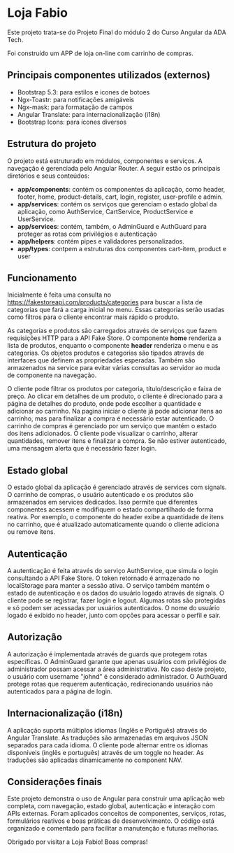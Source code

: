 <div class="carta">
  <h1>Loja Fabio</h1>

  <p>
    Este projeto trata-se do Projeto Final do módulo 2 do Curso Angular da ADA Tech.
  </p>

  <p>
    Foi construído um APP de loja on-line com carrinho de compras.
  </p>

  <h2>Principais componentes utilizados (externos)</h2>
  <ul>
    <li>Bootstrap 5.3: para estilos e icones de botoes</li>
    <li>Ngx-Toastr: para notificações amigáveis</li>
    <li>Ngx-mask: para formatação de campos</li>
    <li>Angular Translate: para internacionalização (i18n)</li>
    <li>Bootstrap Icons: para ícones diversos</li>
  </ul>

  <h2>Estrutura do projeto</h2>
  <p>
    O projeto está estruturado em módulos, componentes e serviços. A navegação é gerenciada pelo Angular Router.
    A seguir estão os principais diretórios e seus conteúdos:
  </p>
  <ul>
    <li><strong>app/components</strong>: contém os componentes da aplicação, como header, footer, home, product-details, cart, login, register, user-profile e admin.</li>
    <li><strong>app/services</strong>: contém os serviços que gerenciam o estado global da aplicação, como AuthService, CartService, ProductService e UserService.</li>
    <li><strong>app/services</strong>: contém, também, o AdminGuard e AuthGuard para proteger as rotas com privilégios e autenticação</li>
    <li><strong>app/helpers</strong>: contém pipes e validadores personalizados.</li>
    <li><strong>app/types</strong>: contpem a estruturas dos componentes cart-item, product e user</li>
  </ul>

  <h2>Funcionamento</h2>
  <p>
    Inicialmente é feita uma consulta no <a href="https://fakestoreapi.com/products/categories" target="_blank">https://fakestoreapi.com/products/categories</a> para buscar a lista de categorias que fará a carga inicial no menu. Essas categorias serão usadas como filtros para o cliente encontrar mais rápido o produto.
  </p>
  <p>
    As categorias e produtos são carregados através de serviços que fazem requisições HTTP para a API Fake Store. O componente <strong>home</strong> renderiza a lista de produtos, enquanto o componente <strong>header</strong> renderiza o menu e as categorias.
    Os objetos produtos e categorias são tipados através de interfaces que definem as propriedades esperadas. Também são armazenados na service para evitar várias consultas ao servidor ao muda de componente na navegação.
  </p>
  <p>
    O cliente pode filtrar os produtos por categoria, título/descrição e faixa de preço. Ao clicar em detalhes de um produto, o cliente é direcionado para a página de detalhes do produto, onde pode escolher a quantidade e adicionar ao carrinho.
    Na pagina iniciar o cliente já pode adicionar itens ao carrinho, mas para finalizar a compra é necessário estar autenticado.
    O carrinho de compras é gerenciado por um serviço que mantém o estado dos itens adicionados. O cliente pode visualizar o carrinho, alterar quantidades, remover itens e finalizar a compra. 
    Se não estiver autenticado, uma mensagem alerta que é necessário fazer login.
  </p>

  <h2>Estado global</h2>
  <p>
    O estado global da aplicação é gerenciado através de services com signals. O carrinho de compras, o usuário autenticado e os produtos são armazenados em services dedicados.
    Isso permite que diferentes componentes acessem e modifiquem o estado compartilhado de forma reativa.
    Por exemplo, o componente do header exibe a quantidade de itens no carrinho, que é atualizado automaticamente quando o cliente adiciona ou remove itens.
  </p>

  <h2>Autenticação</h2>
  <p>
    A autenticação é feita através do serviço AuthService, que simula o login consultando a API Fake Store. O token retornado é armazenado no localStorage para manter a sessão ativa.
    O serviço também mantém o estado de autenticação e os dados do usuário logado através de signals.
    O cliente pode se registrar, fazer login e logout. Algumas rotas são protegidas e só podem ser acessadas por usuários autenticados.
    O nome do usuário logado é exibido no header, junto com opções para acessar o perfil e sair.
  </p>

  <h2>Autorização</h2>
  <p>
    A autorização é implementada através de guards que protegem rotas específicas. O AdminGuard garante que apenas usuários com privilégios de administrador possam acessar a área administrativa.
    No caso deste projeto, o usuário com username "johnd" é considerado administrador.
    O AuthGuard protege rotas que requerem autenticação, redirecionando usuários não autenticados para a página de login.
  </p>

  <h2>Internacionalização (i18n)</h2>
  <p>
    A aplicação suporta múltiplos idiomas (Inglês e Portiguês) através do Angular Translate. As traduções são armazenadas em arquivos JSON separados para cada idioma.
    O cliente pode alternar entre os idiomas disponíveis (inglês e português) através de um toggle no header. As traduções são aplicadas dinamicamente no component NAV.
  </p>

  <h2>Considerações finais</h2>
  <p>
    Este projeto demonstra o uso de Angular para construir uma aplicação web completa, com navegação, estado global, autenticação e interação com APIs externas.
    Foram aplicados conceitos de componentes, serviços, rotas, formulários reativos e boas práticas de desenvolvimento.
    O código está organizado e comentado para facilitar a manutenção e futuras melhorias.
  </p>
  <p>
    Obrigado por visitar a Loja Fabio! Boas compras!
</div>

